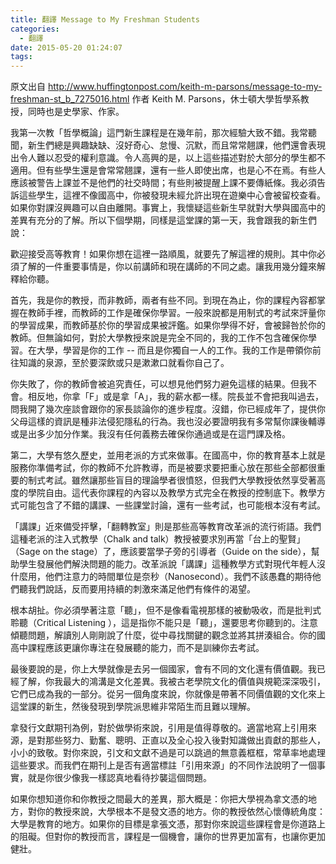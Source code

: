 ```yaml
---
title: 翻譯 Message to My Freshman Students
categories:
  - 翻譯
date: 2015-05-20 01:24:07
tags:
---
```


原文出自 http://www.huffingtonpost.com/keith-m-parsons/message-to-my-freshman-st_b_7275016.html
作者 Keith M. Parsons，休士頓大學哲學系教授，同時也是史學家、作家。

我第一次教「哲學概論」這門新生課程是在幾年前，那次經驗大致不錯。我常聽聞，新生們總是興趣缺缺、沒好奇心、怠慢、沉默，而且常常翹課，他們還會表現出令人難以忍受的權利意識。令人高興的是，以上這些描述對於大部分的學生都不適用。但有些學生還是會常常翹課，還有一些人即使出席，也是心不在焉。有些人應該被警告上課並不是他們的社交時間；有些則被提醒上課不要傳紙條。我必須告訴這些學生，這裡不像國高中，你被發現未經允許出現在遊樂中心會被留校查看。如果你對課沒興趣可以自由離開。事實上，我懷疑這些新生早就對大學與國高中的差異有充分的了解。所以下個學期，同樣是這堂課的第一天，我會跟我的新生們說：

歡迎接受高等教育！如果你想在這裡一路順風，就要先了解這裡的規則。其中你必須了解的一件重要事情是，你以前講師和現在講師的不同之處。讓我用幾分鐘來解釋給你聽。

首先，我是你的教授，而非教師，兩者有些不同。到現在為止，你的課程內容都掌握在教師手裡，而教師的工作是確保你學習。一般來說都是用制式的考試來評量你的學習成果，而教師基於你的學習成果被評鑑。如果你學得不好，會被歸咎於你的教師。但無論如何，對於大學教授來說是完全不同的，我的工作不包含確保你學習。在大學，學習是你的工作 -- 而且是你獨自一人的工作。我的工作是帶領你前往知識的泉源，至於要深飲或只是漱漱口就看你自己了。

你失敗了，你的教師會被追究責任，可以想見他們努力避免這樣的結果。但我不會。相反地，你拿「F」或是拿「A」，我的薪水都一樣。院長並不會把我叫過去，問我開了幾次座談會跟你的家長談論你的進步程度。沒錯，你已經成年了，提供你父母這樣的資訊是種非法侵犯隱私的行為。我也沒必要證明我有多常幫你課後輔導或是出多少加分作業。我沒有任何義務去確保你通過或是在這門課及格。

第二，大學有悠久歷史，並用老派的方式來做事。在國高中，你的教育基本上就是服務你準備考試，你的教師不允許教導，而是被要求要把重心放在那些全部都很重要的制式考試。雖然讓那些盲目的理論學者很憤怒，但我們大學教授依然享受著高度的學院自由。這代表你課程的內容以及教學方式完全在教授的控制底下。教學方式可能包含了不錯的講課、一些課堂討論，還有一些考試，也可能根本沒有考試。

「講課」近來備受抨擊，「翻轉教室」則是那些高等教育改革派的流行術語。我們這種老派的注入式教學（Chalk and talk）教授被要求別再當「台上的聖賢」（Sage on the stage）了，應該要當學子旁的引導者（Guide on the side），幫助學生發展他們解決問題的能力。改革派說「講課」這種教學方式對現代年輕人沒什麼用，他們注意力的時間單位是奈秒（Nanosecond）。我們不該愚蠢的期待他們聽我們說話，反而要用持續的刺激來滿足他們有條件的渴望。

根本胡扯。你必須學著注意「聽」，但不是像看電視那樣的被動吸收，而是批判式聆聽（Critical Listening ），這是指你不能只是「聽」，還要思考你聽到的。注意傾聽問題，解讀別人剛剛說了什麼，從中尋找關鍵的觀念並將其拼湊組合。你的國高中課程應該更讓你專注在發展聽的能力，而不是訓練你去考試。

最後要說的是，你上大學就像是去另一個國家，會有不同的文化還有價值觀。我已經了解，你我最大的鴻溝是文化差異。我被古老學院文化的價值與規範深深吸引，它們已成為我的一部分。從另一個角度來說，你就像是帶著不同價值觀的文化來上這堂課的新生，然後發現到學院派思維非常陌生而且難以理解。

拿發行文獻期刊為例，對於做學術來說，引用是值得尊敬的。適當地寫上引用來源，是對那些努力、勤奮、聰明、正直以及全心投入後對知識做出貢獻的那些人，小小的致敬。對你來說，引文和文獻不過是可以跳過的無意義框框，常草率地處理這些要求。而我們在期刊上是否有適當標註「引用來源」的不同作法說明了一個事實，就是你很少像我一樣認真地看待抄襲這個問題。

如果你想知道你和你教授之間最大的差異，那大概是：你把大學視為拿文憑的地方，對你的教授來說，大學根本不是發文憑的地方。你的教授依然心懷傳統角度：大學是教育的地方。如果你的目標是拿張文憑，那對你來說這些課程會是你道路上的阻礙。但對你的教授而言，課程是一個機會，讓你的世界更加富有，也讓你更加健壯。

 

